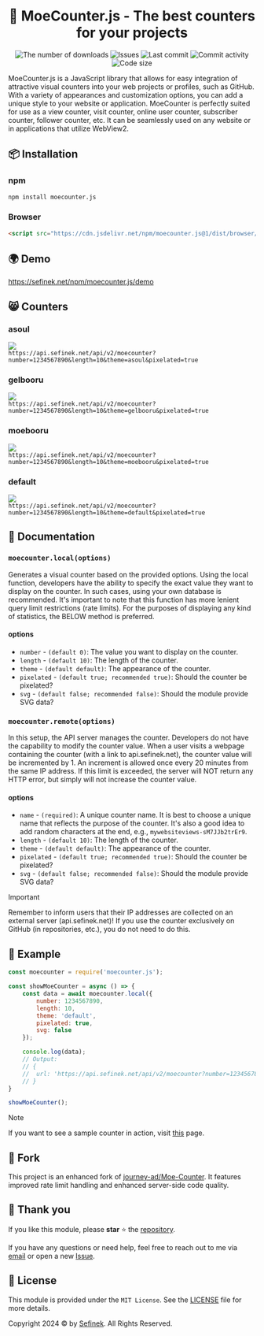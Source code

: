 <div align="center">
    <h1>🔢 MoeCounter.js - The best counters for your projects</h1>
    <a href="https://www.npmjs.com/package/moecounter.js" target="_blank" title="moecounter.js - npm" style="text-decoration:none">
        <img src="https://img.shields.io/npm/dt/moecounter.js.svg?maxAge=3600" alt="The number of downloads">
        <img src="https://img.shields.io/github/issues/sefinek24/moecounter.js" alt="Issues">
        <img src="https://img.shields.io/github/last-commit/sefinek24/moecounter.js" alt="Last commit">
        <img src="https://img.shields.io/github/commit-activity/w/sefinek24/moecounter.js" alt="Commit activity">
        <img src="https://img.shields.io/github/languages/code-size/sefinek24/moecounter.js" alt="Code size">
    </a>
</div>

MoeCounter.js is a JavaScript library that allows for easy integration of attractive visual counters into your web projects or profiles, such as GitHub.
With a variety of appearances and customization options, you can add a unique style to your website or application.
MoeCounter is perfectly suited for use as a view counter, visit counter, online user counter, subscriber counter, follower counter, etc.
It can be seamlessly used on any website or in applications that utilize WebView2.


## 📦 Installation
### npm
```bash
npm install moecounter.js
```

### Browser
```html
<script src="https://cdn.jsdelivr.net/npm/moecounter.js@1/dist/browser/moecounter.min.js"></script>
```

## 🌍 Demo
https://sefinek.net/npm/moecounter.js/demo


## 😸 Counters
### asoul
![](https://api.sefinek.net/api/v2/moecounter?number=1234567890&length=10&theme=asoul&pixelated=true)  \
`https://api.sefinek.net/api/v2/moecounter?number=1234567890&length=10&theme=asoul&pixelated=true`

### gelbooru
![](https://api.sefinek.net/api/v2/moecounter?number=1234567890&length=10&theme=gelbooru&pixelated=true)  \
`https://api.sefinek.net/api/v2/moecounter?number=1234567890&length=10&theme=gelbooru&pixelated=true`

### moebooru
![](https://api.sefinek.net/api/v2/moecounter?number=1234567890&length=10&theme=moebooru&pixelated=true)  \
`https://api.sefinek.net/api/v2/moecounter?number=1234567890&length=10&theme=moebooru&pixelated=true`

### default
![](https://api.sefinek.net/api/v2/moecounter?number=1234567890&length=10&theme=default&pixelated=true)  \
`https://api.sefinek.net/api/v2/moecounter?number=1234567890&length=10&theme=default&pixelated=true`


## 📃 Documentation
### `moecounter.local(options)`
Generates a visual counter based on the provided options.
Using the local function, developers have the ability to specify the exact value they want to display on the counter.
In such cases, using your own database is recommended.
It's important to note that this function has more lenient query limit restrictions (rate limits).
For the purposes of displaying any kind of statistics, the BELOW method is preferred.

#### options
* `number` - `(default 0)`: The value you want to display on the counter.
* `length` - `(default 10)`: The length of the counter.
* `theme` - `(default default)`: The appearance of the counter.
* `pixelated` - `(default true; recommended true)`: Should the counter be pixelated?
* `svg` - `(default false; recommended false)`: Should the module provide SVG data?

### `moecounter.remote(options)`
In this setup, the API server manages the counter.
Developers do not have the capability to modify the counter value.
When a user visits a webpage containing the counter (with a link to api.sefinek.net), the counter value will be incremented by 1.
An increment is allowed once every 20 minutes from the same IP address.
If this limit is exceeded, the server will NOT return any HTTP error, but simply will not increase the counter value.

#### options
* `name` - `(required)`: A unique counter name. It is best to choose a unique name that reflects the purpose of the counter. It's also a good idea to add random characters at the end, e.g., `mywebsiteviews-sM7JJb2trEr9`.
* `length` - `(default 10)`: The length of the counter.
* `theme` - `(default default)`: The appearance of the counter.
* `pixelated` - `(default true; recommended true)`: Should the counter be pixelated?
* `svg` - `(default false; recommended false)`: Should the module provide SVG data?

> [!IMPORTANT]  
Remember to inform users that their IP addresses are collected on an external server (api.sefinek.net)! If you use the counter exclusively on GitHub (in repositories, etc.), you do not need to do this.


## 🤔 Example
```js
const moecounter = require('moecounter.js');

const showMoeCounter = async () => {
	const data = await moecounter.local({
		number: 1234567890,
		length: 10,
		theme: 'default',
		pixelated: true,
		svg: false
	});

	console.log(data);
	// Output:
	// {
	// 	url: 'https://api.sefinek.net/api/v2/moecounter?number=1234567890&length=10&theme=default&pixelated=true&svg=false'
	// }
}

showMoeCounter();
```

> [!NOTE]  
> If you want to see a sample counter in action, visit [this](https://sefinek.net/genshin-impact-reshade) page.


## 🍴 Fork
This project is an enhanced fork of [journey-ad/Moe-Counter](https://github.com/journey-ad/Moe-Counter).
It features improved rate limit handling and enhanced server-side code quality.


## 💙 Thank you
If you like this module, please **star** ⭐ the [repository](https://github.com/sefinek24/moecounter.js).

If you have any questions or need help, feel free to reach out to me via [email](https://sefinek.net) or open a new [Issue](https://github.com/sefinek24/moecounter.js/issues).


## 🔑 License
This module is provided under the `MIT License`. See the [LICENSE](LICENSE) file for more details.

Copyright 2024 © by [Sefinek](https://sefinek.net). All Rights Reserved.
